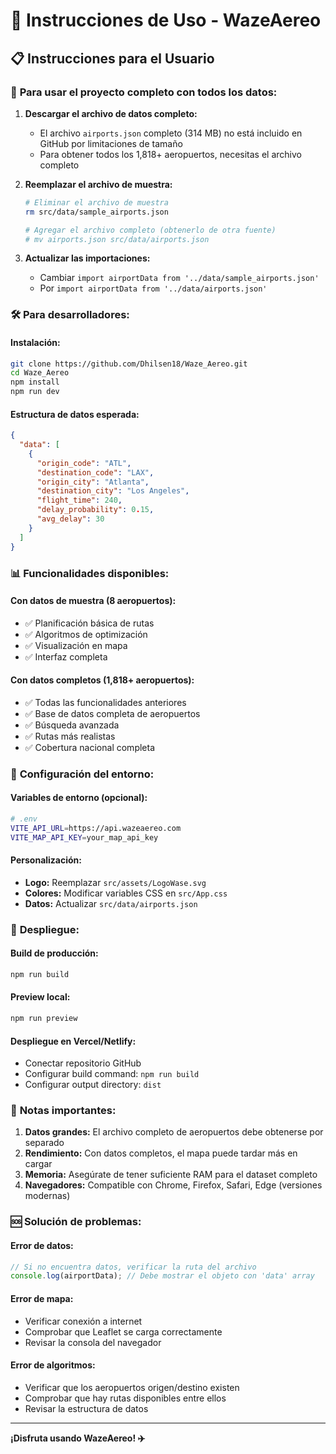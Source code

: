 # 🚀 Instrucciones de Uso - WazeAereo

## 📋 Instrucciones para el Usuario

### 🎯 **Para usar el proyecto completo con todos los datos:**

1. **Descargar el archivo de datos completo:**
   - El archivo `airports.json` completo (314 MB) no está incluido en GitHub por limitaciones de tamaño
   - Para obtener todos los 1,818+ aeropuertos, necesitas el archivo completo

2. **Reemplazar el archivo de muestra:**
   ```bash
   # Eliminar el archivo de muestra
   rm src/data/sample_airports.json
   
   # Agregar el archivo completo (obtenerlo de otra fuente)
   # mv airports.json src/data/airports.json
   ```

3. **Actualizar las importaciones:**
   - Cambiar `import airportData from '../data/sample_airports.json'` 
   - Por `import airportData from '../data/airports.json'`

### 🛠️ **Para desarrolladores:**

#### **Instalación:**
```bash
git clone https://github.com/Dhilsen18/Waze_Aereo.git
cd Waze_Aereo
npm install
npm run dev
```

#### **Estructura de datos esperada:**
```json
{
  "data": [
    {
      "origin_code": "ATL",
      "destination_code": "LAX", 
      "origin_city": "Atlanta",
      "destination_city": "Los Angeles",
      "flight_time": 240,
      "delay_probability": 0.15,
      "avg_delay": 30
    }
  ]
}
```

### 📊 **Funcionalidades disponibles:**

#### **Con datos de muestra (8 aeropuertos):**
- ✅ Planificación básica de rutas
- ✅ Algoritmos de optimización
- ✅ Visualización en mapa
- ✅ Interfaz completa

#### **Con datos completos (1,818+ aeropuertos):**
- ✅ Todas las funcionalidades anteriores
- ✅ Base de datos completa de aeropuertos
- ✅ Búsqueda avanzada
- ✅ Rutas más realistas
- ✅ Cobertura nacional completa

### 🔧 **Configuración del entorno:**

#### **Variables de entorno (opcional):**
```bash
# .env
VITE_API_URL=https://api.wazeaereo.com
VITE_MAP_API_KEY=your_map_api_key
```

#### **Personalización:**
- **Logo:** Reemplazar `src/assets/LogoWase.svg`
- **Colores:** Modificar variables CSS en `src/App.css`
- **Datos:** Actualizar `src/data/airports.json`

### 🚀 **Despliegue:**

#### **Build de producción:**
```bash
npm run build
```

#### **Preview local:**
```bash
npm run preview
```

#### **Despliegue en Vercel/Netlify:**
- Conectar repositorio GitHub
- Configurar build command: `npm run build`
- Configurar output directory: `dist`

### 📝 **Notas importantes:**

1. **Datos grandes:** El archivo completo de aeropuertos debe obtenerse por separado
2. **Rendimiento:** Con datos completos, el mapa puede tardar más en cargar
3. **Memoria:** Asegúrate de tener suficiente RAM para el dataset completo
4. **Navegadores:** Compatible con Chrome, Firefox, Safari, Edge (versiones modernas)

### 🆘 **Solución de problemas:**

#### **Error de datos:**
```javascript
// Si no encuentra datos, verificar la ruta del archivo
console.log(airportData); // Debe mostrar el objeto con 'data' array
```

#### **Error de mapa:**
- Verificar conexión a internet
- Comprobar que Leaflet se carga correctamente
- Revisar la consola del navegador

#### **Error de algoritmos:**
- Verificar que los aeropuertos origen/destino existen
- Comprobar que hay rutas disponibles entre ellos
- Revisar la estructura de datos

---

**¡Disfruta usando WazeAereo! ✈️**
